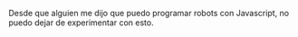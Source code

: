 Desde que alguien me dijo que puedo programar robots con Javascript, no puedo dejar de experimentar con esto.
